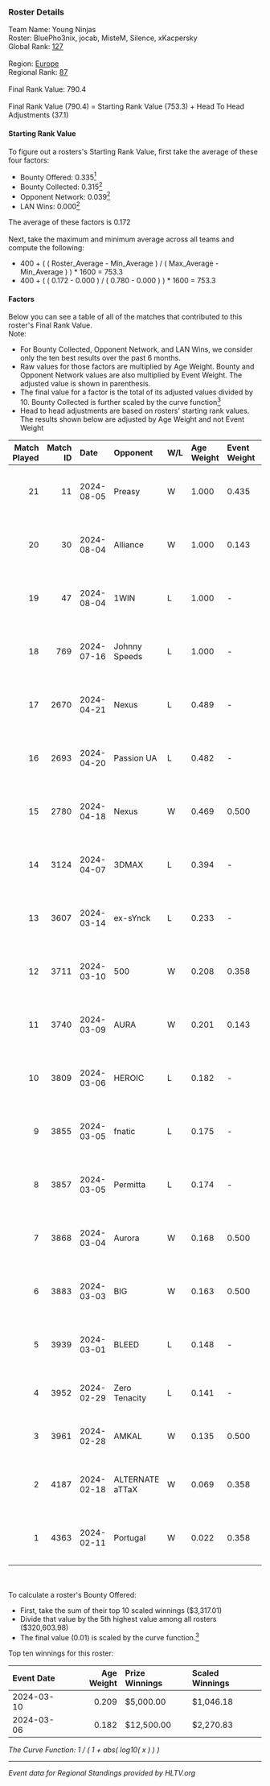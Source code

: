 ### Roster Details<br />
Team Name: Young Ninjas<br />
Roster: BluePho3nix, jocab, MisteM, Silence, xKacpersky<br />
Global Rank: [127](../standings_global.md)<br />
<br />
Region: [Europe]( ../standings_europe.md)<br />
Regional Rank: [87]( ../standings_europe.md)<br />
<br />
Final Rank Value:  790.4<br />
<br />
Final Rank Value (790.4) = Starting Rank Value (753.3) + Head To Head Adjustments (37.1)<br />

#### Starting Rank Value<br />
To figure out a rosters's Starting Rank Value, first take the average of these four factors:<br />
- Bounty Offered: 0.335[<sup>1</sup>](#table2)
- Bounty Collected: 0.315[<sup>2</sup>](#table1)
- Opponent Network: 0.039[<sup>2</sup>](#table1)
- LAN Wins: 0.000[<sup>2</sup>](#table1)

The average of these factors is 0.172<br />
<br />
Next, take the maximum and minimum average across all teams and compute the following:<br />
- 400 + ( ( Roster_Average - Min_Average ) / ( Max_Average - Min_Average ) ) * 1600 = 753.3
- 400 + ( ( 0.172 - 0.000 ) / ( 0.780 - 0.000 ) ) * 1600 = 753.3


#### Factors<br />
Below you can see a table of all of the matches that contributed to this roster's Final Rank Value.<br />
Note:<br />

- For Bounty Collected, Opponent Network, and LAN Wins, we consider only the ten best results over the past 6 months.
- Raw values for those factors are multiplied by Age Weight. Bounty and Opponent Network values are also multiplied by Event Weight. The adjusted value is shown in parenthesis.
- The final value for a factor is the total of its adjusted values divided by 10. Bounty Collected is further scaled by the curve function[<sup>3</sup>](#curveFunction)
- Head to head adjustments are based on rosters' starting rank values. The results shown below are adjusted by Age Weight and not Event Weight
<span id="table1"></span><br />


| Match Played | Match ID | Date       | Opponent        | W/L | Age Weight | Event Weight | Bounty Collected | Opponent Network | LAN Wins  | H2H Adj. | Roster                                          |
| -: | -: | :- | :- | :- | :- | :- | :- | :- | :- | -: | :- |
|           21 |       11 | 2024-08-05 | Preasy          | W   | 1.000      | 0.435        | 0.008 (0.004)    | 0.221 (0.096)    | 0 (0.000) |    15.49 | BluePho3nix, jocab, MisteM, Silence, xKacpersky |
|           20 |       30 | 2024-08-04 | Alliance        | W   | 1.000      | 0.143        | 0.017 (0.002)    | 0.289 (0.041)    | 0 (0.000) |    19.12 | BluePho3nix, jocab, MisteM, Silence, xKacpersky |
|           19 |       47 | 2024-08-04 | 1WIN            | L   | 1.000      | -            | -                | -                | -         |    -6.50 | BluePho3nix, jocab, MisteM, Silence, xKacpersky |
|           18 |      769 | 2024-07-16 | Johnny Speeds   | L   | 1.000      | -            | -                | -                | -         |    -2.11 | BluePho3nix, jocab, MisteM, Silence, xKacpersky |
|           17 |     2670 | 2024-04-21 | Nexus           | L   | 0.489      | -            | -                | -                | -         |    -5.87 | bobeksde, jocab, MisteM, Silence, xKacpersky    |
|           16 |     2693 | 2024-04-20 | Passion UA      | L   | 0.482      | -            | -                | -                | -         |    -2.77 | bobeksde, jocab, MisteM, Silence, xKacpersky    |
|           15 |     2780 | 2024-04-18 | Nexus           | W   | 0.469      | 0.500        | 0.014 (0.003)    | 0.457 (0.107)    | 0 (0.000) |     9.19 | bobeksde, jocab, MisteM, Silence, xKacpersky    |
|           14 |     3124 | 2024-04-07 | 3DMAX           | L   | 0.394      | -            | -                | -                | -         |    -0.08 | BluePho3nix, jocab, MisteM, Silence, xKacpersky |
|           13 |     3607 | 2024-03-14 | ex-sYnck        | L   | 0.233      | -            | -                | -                | -         |    -6.04 | BluePho3nix, dex, maxster, MisteM, Silence      |
|           12 |     3711 | 2024-03-10 | 500             | W   | 0.208      | 0.358        | 0.001 (0.000)    | 0.093 (0.007)    | 0 (0.000) |     2.81 | BluePho3nix, jocab, maxster, MisteM, Silence    |
|           11 |     3740 | 2024-03-09 | AURA            | W   | 0.201      | 0.143        | 0.000 (0.000)    | 0.008 (0.000)    | 0 (0.000) |     1.11 | BluePho3nix, jocab, maxster, MisteM, Silence    |
|           10 |     3809 | 2024-03-06 | HEROIC          | L   | 0.182      | -            | -                | -                | -         |    -0.07 | BluePho3nix, jocab, maxster, MisteM, Silence    |
|            9 |     3855 | 2024-03-05 | fnatic          | L   | 0.175      | -            | -                | -                | -         |    -0.07 | BluePho3nix, jocab, maxster, MisteM, Silence    |
|            8 |     3857 | 2024-03-05 | Permitta        | L   | 0.174      | -            | -                | -                | -         |    -1.39 | BluePho3nix, jocab, maxster, MisteM, Silence    |
|            7 |     3868 | 2024-03-04 | Aurora          | W   | 0.168      | 0.500        | 0.421 (0.035)    | 0.776 (0.065)    | 0 (0.000) |     5.27 | BluePho3nix, jocab, maxster, MisteM, Silence    |
|            6 |     3883 | 2024-03-03 | BIG             | W   | 0.163      | 0.500        | 0.154 (0.013)    | 0.297 (0.024)    | 0 (0.000) |     4.89 | BluePho3nix, jocab, maxster, MisteM, Silence    |
|            5 |     3939 | 2024-03-01 | BLEED           | L   | 0.148      | -            | -                | -                | -         |    -1.14 | BluePho3nix, jocab, maxster, MisteM, Silence    |
|            4 |     3952 | 2024-02-29 | Zero Tenacity   | L   | 0.141      | -            | -                | -                | -         |    -0.56 | BluePho3nix, jocab, MisteM, REZ, Silence        |
|            3 |     3961 | 2024-02-28 | AMKAL           | W   | 0.135      | 0.500        | 0.130 (0.009)    | 0.463 (0.031)    | 0 (0.000) |     3.83 | BluePho3nix, maxster, MisteM, REZ, Silence      |
|            2 |     4187 | 2024-02-18 | ALTERNATE aTTaX | W   | 0.069      | 0.358        | 0.031 (0.001)    | 0.549 (0.014)    | 0 (0.000) |     1.71 | BluePho3nix, jocab, maxster, MisteM, Silence    |
|            1 |     4363 | 2024-02-11 | Portugal        | W   | 0.022      | 0.358        | 0.003 (0.000)    | 0.117 (0.001)    | 0 (0.000) |     0.27 | BluePho3nix, jocab, maxster, MisteM, Silence    |

<br />
<span id="table2"></span><br />
To calculate a roster's Bounty Offered:<br />

- First, take the sum of their top 10 scaled winnings ($3,317.01)
- Divide that value by the 5th highest value among all rosters ($320,603.98)
- The final value (0.01) is scaled by the curve function.[<sup>3</sup>](#curveFunction)

Top ten winnings for this roster:<br />

| Event Date | Age Weight | Prize Winnings | Scaled Winnings |
| :- | -: | :- | :- |
| 2024-03-10 |      0.209 | $5,000.00      | $1,046.18       |
| 2024-03-06 |      0.182 | $12,500.00     | $2,270.83       |


<span id="curveFunction"></span>_The Curve Function: 1 / ( 1 + abs( log10( x ) ) )_<br />

---
_Event data for Regional Standings provided by HLTV.org_<br />
